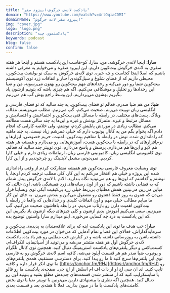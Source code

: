 ```yaml
---
title: "پادکست لانه‌ی خرگوش-اپیزود صفر"
domain: "https://www.youtube.com/watch?v=4rtOqiaCDMI"
domainName: "اپیزود صفر لانه خرگوش"
img: "cover.jpg"
logo: "logo.png"
description: "پادکستمون چیه"
keywords: podcast
blog: false
confirm: false
---
```


**سارا:** اینجا لانه‌ی خرگوشه. من، سارا، کو-هاست این پادکست هستم و اینجا هر هفته سفری به لانه‌ی خرگوش بیت‌کوین داریم. این اپیزود صفره و می‌خوایم یه معرفی داشته باشیم که اصلا اینجا کجاست و چه خبره. توی لانه‌ی خرگوش به سبک نو‌ بولشت بیت‌کوین، محیطی داریم که از فضای شلوغ و سیل‌گونه‌ی اخبار و اتفاقات زرد توی اکوسیستم بیت‌کوین شما رو دور می‌کنه و رخداد‌های مهم بیت‌کوین رو بهتون می‌رسونه. من و ضیا این رخدادها رو تحلیل و موشکافی می‌کنیم. اگه هم چیزی باشه که بتونیم ازشون یاد بگیریم بهشون می‌پردازیم. این وسط راجع بهش گپ هم می‌زنیم.

**ضیا:** من هم ضیا صدرم. فعالم تو فضای بیت‌کوین. یه چند سالیه که تو فضای فارسی و انگلیسی زبان توییت می‌زنم، صحبت می‌کنم، گپ می‌زنیم. مطلب می‌نویسم. مقاله، وبلاگ، پست‌های مختلف. در رابطه با مسائل فنی بیت‌کوین و اجتماعیش و اقتصادیش و مسائل مرتبط و غیره، متمرکز بودنش و غیره و این‌ها یه چند سالی هست مطالعه می‌کنم. مطالب زیادی در موردش پابلیش کردم، نوشتم، ولی خلاصه کارایی که انجام دادم اگه بخوام بگم من یه کانال یوتیوب دارم که خیلی عمرشم زیاد نیست. یه چند ماهیه که راه‌اندازی شده. توش در رابطه با مفاهیم بیت‌کوین، امنیت، حریم خصوصی، ابزار‌ها و نرم‌افزار‌های که در رابطه با بیت‌کوین هست، آموزش‌هایی رو می‌ذارم و همیشه هر هفته هم لایو و این‌ها هم می‌ذارم، پرسش و پاسخ می‌ذارم. توی توییتر چند سالیه که فعالم. توی کامیونیتی انگلیسی زبان، کامیونیتی فارسی زبان، ارتباطات زیادی دارم و خیلی کارا کردیم. نمی‌دونم، مشعل لایتنینگ رو چرخوندیم و از این کارا.

توی وبسایت معروف فارسی بیت‌کوین هم همیشه مشارکت کردم از وقتی راه‌اندازی شده این پروژه و خیلی هم افتخار می‌کنم به این کار. کلی مطلب ترجمه کردم اونجا، یا نوشتم و گذاشتم که اون‌ها رو هم می‌تونید نگاه بندازید. الانم با لانه‌ی خرگوش پیش شمام که یه فضایی داشته باشیم که دور از اون رسانه‌های زرد همیشگی باشه. اون حالتی که میاین می‌رین می‌بینین همش مطلبای بی‌ربط خیلی زرد بی‌کیفیت آبکی توی وبسایتا قرار می‌دن که همون یه روز فقط ذهنتون رو مشغول می‌کنن و بعدش می‌رن. به جای این کار ما میایم مطالب خیلی مهم و اون اتفاقات کلیدی و رخدادهایی که واقعا در رابطه با بیت‌کوین اهمیت دارن رو بازتاب می‌دیم، در رابطه باهاشون صحبت می‌کنیم، گپ می‌زنیم. سعی می‌کنیم آموزش بدیم ازشون و کلی چیزهای دیگه ازشون یاد بگیریم. این که این پادکست به درد چه کسایی می‌خوره، اینو میذارم سارا واستون توضیح بده.

**سارا:** خب هدف ما توی این پادکست اینه که برای علاقه‌مندان به پدیده‌ی بیت‌کوین و سرمایه‌گذاراش، فعالای این فضا و تمام آدمایی که می‌خوان در مورد بیت‌کوین اطلاعات داشته باشن به روزرسانی داشته باشه و در کنارش خب مطلبی رو هم یاد بده. پادکست لانه‌ی خرگوش اول هر هفته منتشر می‌شه و می‌تونید از اسپاتیفای، انکر‌اف‌ام، کست‌باکس و دیگر پلتفرم‌های پادکست استریمینگ دنبال کنید. همچنین توی کانال تلگرام و یوتیوب ضیا صدر هم هر قسمت آپلود می‌شه. کافیه اسم لانه‌‌ی خرگوش رو به فارسی توی این پلتفرم‌ها سرچ کنید تا ما رو پیدا کنید. برای دسترسی مستقیم، همه‌ی پلتفرم‌های ما توی انکر قرار داره و کافیه
[https://anchor.fm/RHJ](https://anchor.fm/RHJ)
رو تایپ کنید. ای ان سی اچ او آر دات اف ام اسلش آر اچ جی. صفحه‌ی پادکست ما رو فالو یا سابسکرایب کنید که از منتشر شدن قسمت‌‌های جدیدش مطلع بشید و بتونید اون رو دنبال کنید. همچنین اگه نظری یا پیشنهادی دارین می‌تونین با توییتر ضیا یا توی بخش کامنت‌های پادکست با ما در میون بذارید. فعلا تا هفته‌ی بعد و قسمت بعدی.
